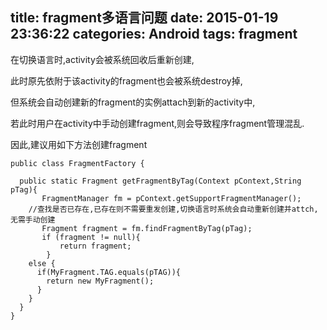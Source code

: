 title: fragment多语言问题
date: 2015-01-19 23:36:22
categories: Android
tags: fragment
---
在切换语言时,activity会被系统回收后重新创建,

此时原先依附于该activity的fragment也会被系统destroy掉,

但系统会自动创建新的fragment的实例attach到新的activity中,

若此时用户在activity中手动创建fragment,则会导致程序fragment管理混乱.

因此,建议用如下方法创建fragment
```
public class FragmentFactory {

  public static Fragment getFragmentByTag(Context pContext,String pTag){
       FragmentManager fm = pContext.getSupportFragmentManager();
	//查找是否已存在,已存在则不需要重发创建,切换语言时系统会自动重新创建并attch,无需手动创建
       Fragment fragment = fm.findFragmentByTag(pTag);
       if (fragment != null){
           return fragment;
        }
	else {
	  if(MyFragment.TAG.equals(pTAG)){
		return new MyFragment(); 
	  }
	}
  }
}
```
